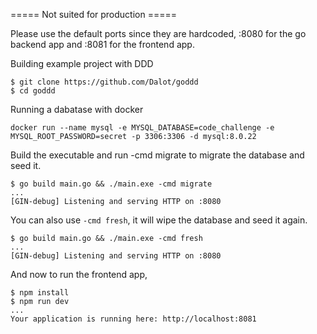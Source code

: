 ===== Not suited for production =====

Please use the default ports since they are hardcoded, :8080 for the go backend app and :8081 for the frontend app. 

Building example project with DDD

```
$ git clone https://github.com/Dalot/goddd
$ cd goddd
```

Running a dabatase with docker
```
docker run --name mysql -e MYSQL_DATABASE=code_challenge -e MYSQL_ROOT_PASSWORD=secret -p 3306:3306 -d mysql:8.0.22
```

Build the executable and run -cmd migrate to migrate the database and seed it.
```
$ go build main.go && ./main.exe -cmd migrate
...
[GIN-debug] Listening and serving HTTP on :8080
```

You can also use `-cmd fresh`, it will wipe the database and seed it again.
``` 
$ go build main.go && ./main.exe -cmd fresh
...
[GIN-debug] Listening and serving HTTP on :8080
```

And now to run the frontend app, 
```
$ npm install
$ npm run dev 
...
Your application is running here: http://localhost:8081
```
